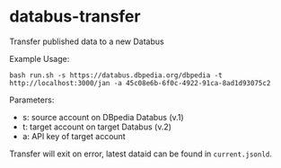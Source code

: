 # databus-transfer
Transfer published data to a new Databus

Example Usage:
```
bash run.sh -s https://databus.dbpedia.org/dbpedia -t http://localhost:3000/jan -a 45c08e6b-6f0c-4922-91ca-8ad1d93075c2
```

Parameters:
* s: source account on DBpedia Databus (v.1)
* t: target account on target Databus (v.2)
* a: API key of target account


Transfer will exit on error, latest dataid can be found in `current.jsonld`.
